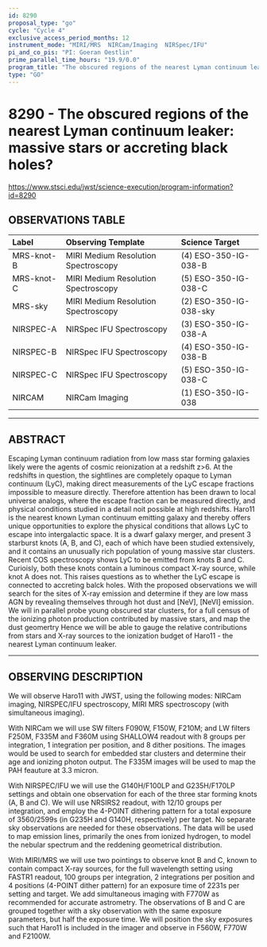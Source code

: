 ```yaml
---
id: 8290
proposal_type: "go"
cycle: "Cycle 4"
exclusive_access_period_months: 12
instrument_mode: "MIRI/MRS  NIRCam/Imaging  NIRSpec/IFU"
pi_and_co_pis: "PI: Goeran Oestlin"
prime_parallel_time_hours: "19.9/0.0"
program_title: "The obscured regions of the nearest Lyman continuum leaker: massive stars or accreting black holes?"
type: "GO"
---
```

# 8290 - The obscured regions of the nearest Lyman continuum leaker: massive stars or accreting black holes?
https://www.stsci.edu/jwst/science-execution/program-information?id=8290
## OBSERVATIONS TABLE
| Label         | Observing Template                     | Science Target          |
| :------------ | :------------------------------------- | :---------------------- |
| MRS-knot-B    | MIRI Medium Resolution Spectroscopy    | (4) ESO-350-IG-038-B    |
| MRS-knot-C    | MIRI Medium Resolution Spectroscopy    | (5) ESO-350-IG-038-C    |
| MRS-sky       | MIRI Medium Resolution Spectroscopy    | (2) ESO-350-IG-038-sky  |
| NIRSPEC-A     | NIRSpec IFU Spectroscopy               | (3) ESO-350-IG-038-A    |
| NIRSPEC-B     | NIRSpec IFU Spectroscopy               | (4) ESO-350-IG-038-B    |
| NIRSPEC-C     | NIRSpec IFU Spectroscopy               | (5) ESO-350-IG-038-C    |
| NIRCAM        | NIRCam Imaging                         | (1) ESO-350-IG-038      |

---

## ABSTRACT

Escaping Lyman continuum radiation from low mass star forming galaxies likely were the agents of cosmic reionization at a redshift z>6. At the redshifts in question, the sightlines are completely opaque to Lyman continuum (LyC), making direct measurements of the LyC escape fractions impossible to measure directly. Therefore attention has been drawn to local universe analogs, where the escape fraction can be measured directly, and physical conditions studied in a detail noit possible at high redshifts. Haro11 is the nearest known Lyman continuum emitting galaxy and thereby offers unique opportunities to explore the physical conditions that allows LyC to escape into intergalactic space. It is a dwarf galaxy merger, and present 3 starburst knots (A, B, and C), each of which have been studied extensively, and it contains an unusually rich population of young massive star clusters. Recent COS spectroscopy shows LyC to be emitted from knots B and C. Curioisly, both these knots contain a luminous compact X-ray source, while knot A does not. This raises questions as to whether the LyC escape is connected to accreting balck holes. With the proposed observations we will search for the sites of X-ray emission and determine if they are low mass AGN by revealing themselves through hot dust and [NeV], [NeVI] emission. We will in parallel probe young obscured star clusters, for a full census of the ionizing photon production contributed by massive stars, and map the dust geomertry Hence we will be able to gauge the relative contributions from stars and X-ray sources to the ionization budget of Haro11 - the nearest Lyman continuum leaker.

---

## OBSERVING DESCRIPTION

We will observe Haro11 with JWST, using the following modes: NIRCam imaging, NIRSPEC/IFU spectroscopy, MIRI MRS spectroscopy (with simultaneous imaging).

With NIRCam we will use SW filters F090W, F150W, F210M; and LW filters F250M, F335M and F360M using SHALLOW4 readout with 8 groups per integration, 1 integration per position, and 8 dither positions. The images would be used to search for embedded star clusters and determine their age and ionizing photon output. The F335M images will be used to map the PAH feauture at 3.3 micron.

With NIRSPEC/IFU we will use the G140H/F100LP and G235H/F170LP settings and obtain one observation for each of the three star forming knots (A, B and C). We will use NRSIRS2 readout, with 12/10 groups per integration, and employ the 4-POINT dithering pattern for a total exposure of 3560/2599s (in G235H and G140H, respectively) per target. No separate sky observations are needed for these observations. The data will be used to map emission lines, primarily the ones from ionized hydrogen, to model the nebular spectrum and the reddening geometrical distribution.

With MIRI/MRS we will use two pointings to observe knot B and C, known to contain compact X-ray sources, for the full wavelength setting using FASTR1 readout, 100 groups per integration, 2 integrations per position and 4 positions (4-POINT dither pattern) for an exposure time of 2231s per setting and target. We add simultaneous imaging with F770W as recommended for accurate astrometry. The observations of B and C are grouped together with a sky observation with the same exposure parameters, but half the exposure time. We will position the sky exposures such that Haro11 is included in the imager and observe in F560W, F770W and F2100W.